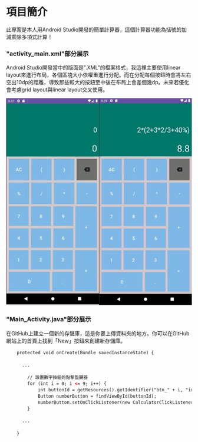 # 項目簡介

此專案是本人用Android Studio開發的簡單計算器，這個計算器功能為括號的加減乘除多項式計算！

### "activity_main.xml"部分展示  
Android Studio開發當中的版面是".XML"的檔案格式，我這裡主要使用linear layout來進行布局，各個區塊大小依權重進行分配。而在分配每個按鈕時會將左右空出10dp的距離，導致那些較大的按鈕至中後在布局上會差個幾dp。未來若優化會考慮grid layout與linear layout交叉使用。

<p align="center">
  <img src="https://github.com/xuexiahanmei/Mycalculator/blob/master/doc/pic/docpic1.png" width="550">
</p>

### "Main_Activity.java"部分展示
在GitHub上建立一個新的存儲庫，這是你要上傳資料夾的地方。你可以在GitHub網站上的首頁上找到「New」按鈕來創建新存儲庫。
```xml
    protected void onCreate(Bundle savedInstanceState) {

      ...

        // 設置數字按鈕的點擊監聽器
        for (int i = 0; i <= 9; i++) {
            int buttonId = getResources().getIdentifier("btn_" + i, "id", getPackageName());
            Button numberButton = findViewById(buttonId);
            numberButton.setOnClickListener(new CalculatorClickListener());
        }

      ...

    }
```